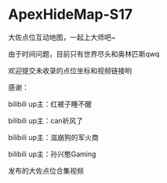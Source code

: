 # ApexHideMap-S17
大佐点位互动地图，一起上大师吧~

由于时间问题，目前只有世界尽头和奥林匹斯qwq

欢迎提交未收录的点位坐标和视频链接哟

感谢：

  bilibili up主：红被子睡不醒
  
  bilibili up主：can祈风了
    
  bilibili up主：滋崩狗的军火商

  bilibili up主：孙兴憨Gaming
  
  发布的大佐点位合集视频
